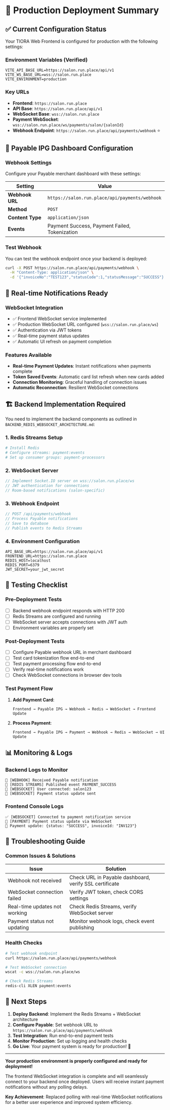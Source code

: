 # 🚀 Production Deployment Summary

## ✅ Current Configuration Status

Your TIORA Web Frontend is configured for production with the following settings:

### Environment Variables (Verified)
```env
VITE_API_BASE_URL=https://salon.run.place/api/v1
VITE_WS_BASE_URL=wss://salon.run.place
VITE_ENVIRONMENT=production
```

### Key URLs
- **Frontend**: `https://salon.run.place`
- **API Base**: `https://salon.run.place/api/v1`
- **WebSocket Base**: `wss://salon.run.place`
- **Payment WebSocket**: `wss://salon.run.place/ws/payments/salon/{salonId}`
- **Webhook Endpoint**: `https://salon.run.place/api/payments/webhook` ⭐

## 🔧 Payable IPG Dashboard Configuration

### Webhook Settings
Configure your Payable merchant dashboard with these settings:

| Setting | Value |
|---------|-------|
| **Webhook URL** | `https://salon.run.place/api/payments/webhook` |
| **Method** | `POST` |
| **Content Type** | `application/json` |
| **Events** | Payment Success, Payment Failed, Tokenization |

### Test Webhook
You can test the webhook endpoint once your backend is deployed:
```bash
curl -X POST https://salon.run.place/api/payments/webhook \
  -H "Content-Type: application/json" \
  -d '{"invoiceNo":"TEST123","statusCode":1,"statusMessage":"SUCCESS"}'
```

## 📡 Real-time Notifications Ready

### WebSocket Integration
- ✅ Frontend WebSocket service implemented
- ✅ Production WebSocket URL configured (`wss://salon.run.place/ws`)
- ✅ Authentication via JWT tokens
- ✅ Real-time payment status updates
- ✅ Automatic UI refresh on payment completion

### Features Available
- **Real-time Payment Updates**: Instant notifications when payments complete
- **Token Saved Events**: Automatic card list refresh when new cards added
- **Connection Monitoring**: Graceful handling of connection issues
- **Automatic Reconnection**: Resilient WebSocket connections

## 🏗️ Backend Implementation Required

You need to implement the backend components as outlined in `BACKEND_REDIS_WEBSOCKET_ARCHITECTURE.md`:

### 1. Redis Streams Setup
```bash
# Install Redis
# Configure streams: payment:events
# Set up consumer groups: payment-processors
```

### 2. WebSocket Server
```typescript
// Implement Socket.IO server on wss://salon.run.place/ws
// JWT authentication for connections
// Room-based notifications (salon-specific)
```

### 3. Webhook Endpoint
```typescript
// POST /api/payments/webhook
// Process Payable notifications
// Save to database
// Publish events to Redis Streams
```

### 4. Environment Configuration
```env
API_BASE_URL=https://salon.run.place/api/v1
FRONTEND_URL=https://salon.run.place
REDIS_HOST=localhost
REDIS_PORT=6379
JWT_SECRET=your_jwt_secret
```

## 🧪 Testing Checklist

### Pre-Deployment Tests
- [ ] Backend webhook endpoint responds with HTTP 200
- [ ] Redis Streams are configured and running
- [ ] WebSocket server accepts connections with JWT auth
- [ ] Environment variables are properly set

### Post-Deployment Tests
- [ ] Configure Payable webhook URL in merchant dashboard
- [ ] Test card tokenization flow end-to-end
- [ ] Test payment processing flow end-to-end
- [ ] Verify real-time notifications work
- [ ] Check WebSocket connections in browser dev tools

### Test Payment Flow
1. **Add Payment Card**:
   ```
   Frontend → Payable IPG → Webhook → Redis → WebSocket → Frontend Update
   ```

2. **Process Payment**:
   ```
   Frontend → Payable IPG → Payment → Webhook → Redis → WebSocket → UI Update
   ```

## 📊 Monitoring & Logs

### Backend Logs to Monitor
```
🔔 [WEBHOOK] Received Payable notification
📡 [REDIS STREAMS] Published event PAYMENT_SUCCESS
🔌 [WEBSOCKET] User connected: salon123
📡 [WEBSOCKET] Payment status update sent
```

### Frontend Console Logs
```
✅ [WEBSOCKET] Connected to payment notification service
🔔 [PAYMENT] Payment status update via WebSocket
📡 Payment update: {status: "SUCCESS", invoiceId: "INV123"}
```

## 🚨 Troubleshooting Guide

### Common Issues & Solutions

| Issue | Solution |
|-------|----------|
| Webhook not received | Check URL in Payable dashboard, verify SSL certificate |
| WebSocket connection failed | Verify JWT token, check CORS settings |
| Real-time updates not working | Check Redis Streams, verify WebSocket server |
| Payment status not updating | Monitor webhook logs, check event publishing |

### Health Checks
```bash
# Test webhook endpoint
curl https://salon.run.place/api/payments/webhook

# Test WebSocket connection
wscat -c wss://salon.run.place/ws

# Check Redis Streams
redis-cli XLEN payment:events
```

## 🎯 Next Steps

1. **Deploy Backend**: Implement the Redis Streams + WebSocket architecture
2. **Configure Payable**: Set webhook URL to `https://salon.run.place/api/payments/webhook`
3. **Test Integration**: Run end-to-end payment tests
4. **Monitor Production**: Set up logging and health checks
5. **Go Live**: Your payment system is ready for production! 🎉

---

**Your production environment is properly configured and ready for deployment!** 

The frontend WebSocket integration is complete and will seamlessly connect to your backend once deployed. Users will receive instant payment notifications without any polling delays.

**Key Achievement**: Replaced polling with real-time WebSocket notifications for a better user experience and improved system efficiency.